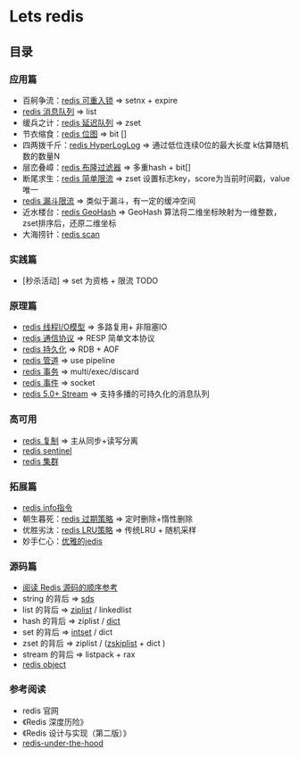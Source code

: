 # Lets redis
## 目录
### 应用篇
- 百舸争流：[redis 可重入锁](\docs\redis-reentrant-lock.md) => setnx + expire
- [redis 消息队列](\docs\redis-message-queue.md) => list
- 缓兵之计：[redis 延迟队列](\docs\redis-delay-queue.md) => zset
- 节衣缩食：[redis 位图](\docs\redis-bitmap.md) => bit []
- 四两拨千斤：[redis HyperLogLog](\docs\redis-hyperloglog.md) => 通过低位连续0位的最大长度 k估算随机数的数量N
- 层峦叠嶂：[redis 布隆过滤器](\docs\redis-bloom-filter.md) => 多重hash + bit[]
- 断尾求生：[redis 简单限流](\docs\redis-simple-limit-flow.md) => zset 设置标志key，score为当前时间戳，value唯一
- [redis 漏斗限流](\docs\redis-funnel-limit-flow.md) => 类似于漏斗，有一定的缓冲空间
- 近水楼台：[redis GeoHash](\docs\redis-geo-hash.md) => GeoHash 算法将二维坐标映射为一维整数，zset排序后，还原二维坐标
- 大海捞针：[redis scan](\docs\redis-scan.md)

### 实践篇
- [秒杀活动] => set 为资格 + 限流 TODO

### 原理篇
- [redis 线程I/O模型](\docs\redis-thread-io-model.md) => 多路复用+ 非阻塞IO
- [redis 通信协议](\docs\redis-RESP.md) => RESP 简单文本协议
- [redis 持久化](\docs\redis-persistence.md) => RDB + AOF
- [redis 管道](\docs\redis-pipeline.md) => use pipeline
- [redis 事务](\docs\redis-transaction.md) => multi/exec/discard
- [redis 事件](\docs\redis-event.md) => socket
- [redis 5.0+ Stream](\docs\redis-stream.md) => 支持多播的可持久化的消息队列

### 高可用
- [redis 复制](\docs\redis-replication.md) => 主从同步+读写分离 
- [redis sentinel](\docs\redis-sentinel.md) 
- [redis 集群](\docs\redis-cluster.md) 

### 拓展篇
- [redis info指令](\docs\redis-info.md)
- 朝生暮死：[redis 过期策略](\docs\redis-expire-strategy.md) => 定时删除+惰性删除
- 优胜劣汰：[redis LRU策略](\docs\redis-lru.md) => 传统LRU + 随机采样
- 妙手仁心：[优雅的jedis](.\src\main\java\io\github\wdpm\redis\jedis\RedisPool.java)

### 源码篇
- [阅读 Redis 源码的顺序参考](\docs\source-code\read-code-order.md)
- string 的背后 => [sds](\docs\source-code\sds.md)
- list 的背后 => [ziplist](\docs\source-code\ziplist.md) / linkedlist   
- hash 的背后 => ziplist / [dict](\docs\source-code\dict.md) 
- set 的背后 => [intset](\docs\source-code\intset.md) / dict   
- zset 的背后 => ziplist / ([zskiplist](\docs\source-code\zskiplist.md) + dict )
- stream 的背后 => listpack + rax
- [redis object](\docs\source-code\redis-object.md) 

### 参考阅读
- redis 官网
- 《Redis 深度历险》
- 《Redis 设计与实现（第二版）》
- [redis-under-the-hood](https://pauladamsmith.com/articles/redis-under-the-hood.html) 